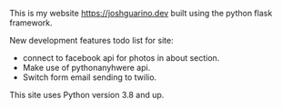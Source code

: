 This is my website https://joshguarino.dev built using the python flask framework.

New development features todo list for site:
- connect to facebook api for photos in about section.
- Make use of pythonanyhwere api.
- Switch form email sending to twilio.

This site uses Python version 3.8 and up.